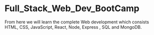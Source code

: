 # Full_Stack_Web_Dev_BootCamp
From here we will learn the complete Web development which consists HTML, CSS, JavaScript, React, Node, Express , SQL and MongoDB.
